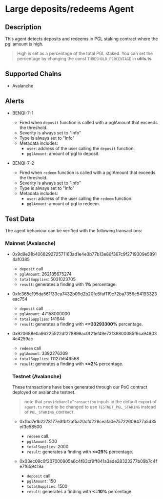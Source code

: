 # Large deposits/redeems Agent

## Description

This agent detects deposits and redeems in PGL staking contract where the pgl amount is high. 
> High is set as a percentage of the total PGL staked.
> You can set the percentage by changing the const `THRESHOLD_PERCENTAGE` in **utils.ts**. 

## Supported Chains

- Avalanche

## Alerts

- BENQI-7-1
  - Fired when `deposit` function is called with a pglAmount that exceeds the threshold. 
  - Severity is always set to "Info" 
  - Type is always set to "Info" 
  - Metadata includes: 
    - `user`: address of the user calling the `deposit` function. 
    - `pglAmount`: amount of pgl to deposit. 

- BENQI-7-2
  - Fired when `redeem` function is called with a pglAmount that exceeds the threshold. 
  - Severity is always set to "Info" 
  - Type is always set to "Info" 
  - Metadata includes: 
    - `user`: address of the user calling the `redeem` function. 
    - `pglAmount`: amount of pgl to redeem. 

## Test Data

The agent behaviour can be verified with the following transactions:
### Mainnet (Avalanche)
- 0x9d9e21b406829272571163ad1e4e0b77b13e86f367c9f2719309e58914af0385 
  - `deposit` call
  - `pglAmount`: 262185675274
  - `totalSupplies`: 5031023705
  - `result`: generates a finding with **1%** percentage.

- 0xfc365e195da561f33ca7432b09d2b20fe6faf119c72ba7356e54193323eac754 
  - `deposit` call
  - `pglAmount`: 47158000000
  - `totalSupplies`: 141644
  - `result`: generates a finding with **<=33293300%** percentage.

- 0x920688e0a96225522df278899ac0f21ef49e73f38800085f9ca948034c4259ac 
  - `redeem` call
  - `pglAmount`: 3392276209
  - `totalSupplies`: 111275646568
  - `result`: generates a finding with **<=2%** percentage.


  ### Testnet (Avalanche)
  These transactions have been generated through our PoC contract deployed on avalanche testnet. 
  > note that `provideHandleTransaction` inputs in the default export of `agent.ts` need to be changed to use `TESTNET_PGL_STAKING` instead of `PGL_STAKING_CONTRACT`.

  - 0x1bd7e1b2278177e3fbf2af5a20cfd229ceafa0e75722609477a5d35ef3e58500 
    - `redeem` call. 
    - `pglAmount`: 500
    - `totalSupplies`: 2000
    - `result`: generates a finding with **<=25%** percentage.

  - 0x03ec09c0f207000805a6c4f83cf9ff841a3ade28323277b09b7c4fe7f659419a 
    - `deposit` call. 
    - `pglAmount`: 150
    - `totalSupplies`: 1500
    - `result`: generates a finding with **<=10%** percentage.